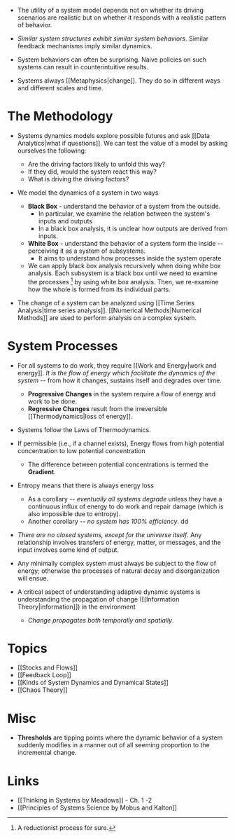 * The utility of a system model depends not on whether its driving scenarios are realistic but on whether it responds with a realistic pattern of behavior. 
* *Similar system structures exhibit similar system behaviors*. Similar feedback mechanisms imply similar dynamics. 

* System behaviors can often be surprising. Naive policies on such systems can result in counterintuitive results. 
* Systems always [[Metaphysics|change]]. They do so in different ways and different scales and time.
# The Methodology
* Systems dynamics models explore possible futures and ask [[Data Analytics|what if questions]]. We can test the value of a model by asking ourselves the following: 
	* Are the driving factors likely to unfold this way?
	* If they did, would the system react this way? 
	* What is driving the driving factors? 

* We model the dynamics of a system in two ways
	* **Black Box** - understand the behavior of a system from the outside.
		* In particular, we examine the relation between the system's inputs and outputs
		* In a black box analysis, it is unclear how outputs are derived from inputs.
	* **White Box** - understand the behavior of a system form the inside -- perceiving it as a system of subsystems.
		* It aims to understand how processes inside the system operate
	* We can apply  black box analysis recursively when doing white box analysis. Each subsystem is a black box until we need to examine the processes [^reduc] by using white box analysis. Then, we re-examine how the whole is formed from its individual parts.

[^reduc]: A reductionist process for sure.


* The change of a system can be analyzed using [[Time Series Analysis|time series analysis]]. [[Numerical Methods|Numerical Methods]] are used to perform analysis on a complex system.


#  System Processes
* For all systems to do work, they require [[Work and Energy|work and energy]].  *It is the flow of energy which facilitate the dynamics of the system* -- from how it changes, sustains itself and degrades over time.
	* **Progressive Changes** in the system require a flow of energy and work to be done.
	* **Regressive Changes** result from the irreversible [[Thermodynamics|loss of energy]]. 

* Systems follow the Laws of Thermodynamics.
* If permissible (i.e., if a channel exists), Energy flows from high potential concentration to low potential concentration
	* The difference between potential concentrations is termed the **Gradient**.
* Entropy means that there is always energy loss
	* As a corollary -- *eventually all systems degrade* unless they have a continuous influx of energy to do work and repair damage (which is also impossible due to entropy).
	* Another corollary -- *no system has 100% efficiency*. dd

* *There are no closed systems, except for the universe itself*. Any relationship involves transfers of energy, matter, or messages, and the input involves some kind of output.
* Any minimally complex system must always be subject to the flow of energy; otherwise the processes of natural decay and disorganization will ensue.

* A critical aspect of understanding adaptive dynamic systems is understanding the propagation of change ([[Information Theory|information]]) in the environment
	* *Change propagates both temporally and spatially*.
# Topics
* [[Stocks and Flows]]
* [[Feedback Loop]]
* [[Kinds of System Dynamics and Dynamical States]]
* [[Chaos Theory]]


# Misc
* **Thresholds** are tipping points where the dynamic behavior of a system suddenly modifies in a manner out of all seeming proportion to the incremental change.

# Links 
* [[Thinking in Systems by Meadows]] - Ch. 1 -2 
* [[Principles of Systems Science by Mobus and Kalton]]
